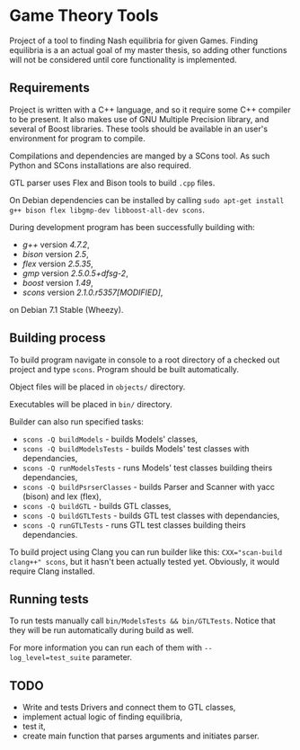Game Theory Tools
====

Project of a tool to finding Nash equilibria for given Games. Finding equilibria
is a an actual goal of my master thesis, so adding other functions will not be considered
until core functionality is implemented.

Requirements
----

Project is written with a C++ language, and so it require some C++ compiler to be present.
It also makes use of GNU Multiple Precision library, and several of Boost libraries.
These tools should be available in an user's environment for program to compile.

Compilations and dependencies are manged by a SCons tool. As such Python and SCons
installations are also required.

GTL parser uses Flex and Bison tools to build `.cpp` files.

On Debian dependencies can be installed by calling
`sudo apt-get install g++ bison flex libgmp-dev libboost-all-dev scons`.

During development program has been successfully building with:

* *g++* version *4.7.2*,
* *bison* version *2.5*,
* *flex* version *2.5.35*,
* *gmp* version *2.5.0.5+dfsg-2*,
* *boost* version *1.49*,
* *scons* version *2.1.0.r5357[MODIFIED]*,

on Debian 7.1 Stable (Wheezy).

Building process
----

To build program navigate in console to a root directory of a checked out project
and type `scons`. Program should be built automatically.

Object files will be placed in `objects/` directory.

Executables  will be placed in `bin/` directory.

Builder can also run specified tasks:

* `scons -Q buildModels` - builds Models' classes,
* `scons -Q buildModelsTests` - builds Models' test classes with dependancies,
* `scons -Q runModelsTests` - runs Models' test classes building theirs dependancies,
* `scons -Q buildPsrserClasses` - builds Parser and Scanner with yacc (bison) and lex (flex),  
* `scons -Q buildGTL` - builds GTL classes,
* `scons -Q buildGTLTests` - builds GTL test classes with dependancies,
* `scons -Q runGTLTests` - runs GTL test classes building theirs dependancies.

To build project using Clang you can run builder like this: `CXX="scan-build clang++" scons`,
but it hasn't been actually tested yet. Obviously, it would require Clang installed.

Running tests
----

To run tests manually call `bin/ModelsTests && bin/GTLTests`. Notice that they will be run
automatically during build as well.

For more information you can run each of them with `--log_level=test_suite` parameter.

TODO
----

* Write and tests Drivers and connect them to GTL classes,
* implement actual logic of finding equilibria,
* test it,
* create main function that parses arguments and initiates parser.
